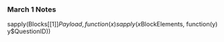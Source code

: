 ### March 1 Notes

sapply(Blocks[[1]]$Payload, function(x) sapply(x$BlockElements, function(y) y$QuestionID))
